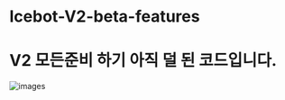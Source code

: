 # Icebot-V2-beta-features
# V2 모든준비 하기 아직 덜 된 코드입니다.
![images](https://user-images.githubusercontent.com/66472285/106114793-517a7a00-6193-11eb-92b4-856950c670a9.jpg)
